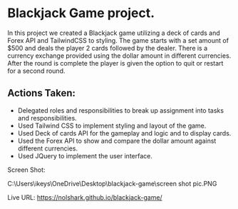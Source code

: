 # Blackjack Game project. 

In this project we created a Blackjack game utilizing a deck of cards and Forex API and TailwindCSS to styling. The game starts with a set amount of $500 and deals the player 2 cards followed by the dealer. There is a currency exchange provided using the dollar amount in different currencies. After the round is complete the player is given the option to quit or restart for a second round.  

## Actions Taken: 
* Delegated roles and responsibilities to break up assignment into tasks and responsibilities. 
* Used Tailwind CSS to implement styling and layout of the game. 
* Used Deck of cards API for the gameplay and logic and to display cards. 
* Used the Forex API to show and compare the dollar amount against different currencies. 
* Used JQuery to implement the user interface. 

Screen Shot:

C:\Users\ikeys\OneDrive\Desktop\blackjack-game\screen shot pic.PNG

Live URL: https://nolshark.github.io/blackjack-game/
